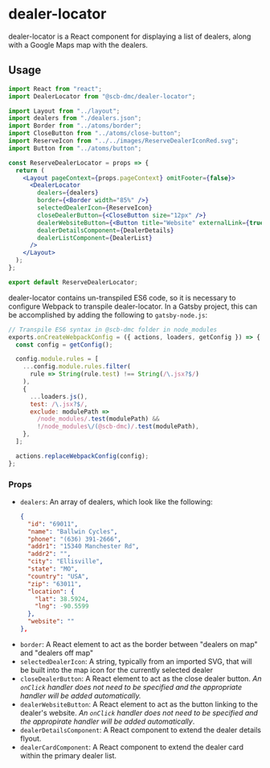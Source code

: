 # dealer-locator

dealer-locator is a React component for displaying a list of dealers, along with
a Google Maps map with the dealers.

## Usage

```jsx
import React from "react";
import DealerLocator from "@scb-dmc/dealer-locator";

import Layout from "../layout";
import dealers from "./dealers.json";
import Border from "../atoms/border";
import CloseButton from "../atoms/close-button";
import ReserveIcon from "../../images/ReserveDealerIconRed.svg";
import Button from "../atoms/button";

const ReserveDealerLocator = props => {
  return (
    <Layout pageContext={props.pageContext} omitFooter={false}>
      <DealerLocator
        dealers={dealers}
        border={<Border width="85%" />}
        selectedDealerIcon={ReserveIcon}
        closeDealerButton={<CloseButton size="12px" />}
        dealerWebsiteButton={<Button title="Website" externalLink={true} />}
        dealerDetailsComponent={DealerDetails}
        dealerListComponent={DealerList}
      />
    </Layout>
  );
};

export default ReserveDealerLocator;
```

dealer-locator contains un-transpiled ES6 code, so it is necessary to configure
Webpack to transpile dealer-locator. In a Gatsby project, this can be accomplished
by adding the following to `gatsby-node.js`:

```js
// Transpile ES6 syntax in @scb-dmc folder in node_modules
exports.onCreateWebpackConfig = ({ actions, loaders, getConfig }) => {
  const config = getConfig();

  config.module.rules = [
    ...config.module.rules.filter(
      rule => String(rule.test) !== String(/\.jsx?$/)
    ),
    {
      ...loaders.js(),
      test: /\.jsx?$/,
      exclude: modulePath =>
        /node_modules/.test(modulePath) &&
        !/node_modules\/(@scb-dmc)/.test(modulePath),
    },
  ];

  actions.replaceWebpackConfig(config);
};
```

### Props

* `dealers`: An array of dealers, which look like the following:
  ```json
  {
    "id": "69011",
    "name": "Ballwin Cycles",
    "phone": "(636) 391-2666",
    "addr1": "15340 Manchester Rd",
    "addr2": "",
    "city": "Ellisville",
    "state": "MO",
    "country": "USA",
    "zip": "63011",
    "location": {
      "lat": 38.5924,
      "lng": -90.5599
    },
    "website": ""
  },
  ```
* `border`: A React element to act as the border between "dealers on map" and
  "dealers off map"
* `selectedDealerIcon`: A string, typically from an imported SVG, that will be built
  into the map icon for the currently selected dealer
* `closeDealerButton`: A React element to act as the close dealer button. *An `onClick`
  handler does not need to be specified and the appropriate handler will be added automatically.*
* `dealerWebsiteButton`: A React element to act as the button linking to the dealer's website.
  *An `onClick` handler does not need to be specified and the appropirate handler will be added
  automatically*.
* `dealerDetailsComponent`: A React component to extend the dealer details flyout.
* `dealerCardComponent`: A React component to extend the dealer card within the primary dealer list.
